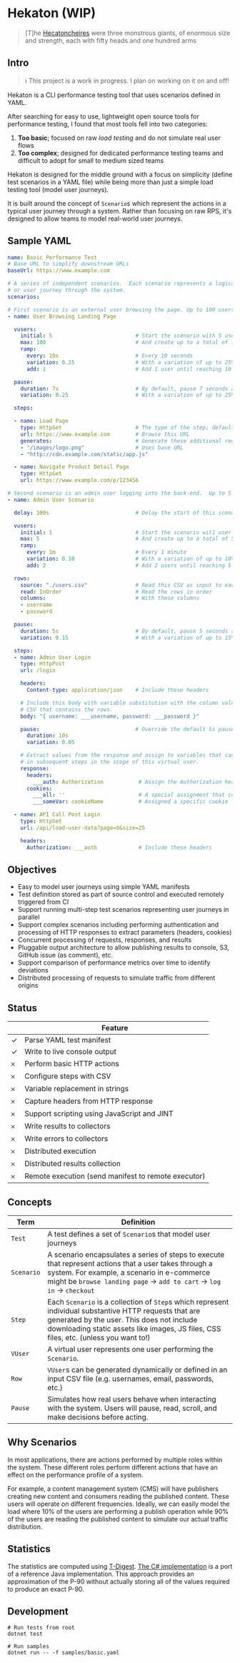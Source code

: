 # Hekaton (WIP)

> [T]he [Hecatoncheires](https://en.wikipedia.org/wiki/Hecatoncheires) were three monstrous giants, of enormous size and strength, each with fifty heads and one hundred arms

## Intro

> ℹ️ This project is a work in progress.  I plan on working on it on and off!

Hekaton is a CLI performance testing tool that uses scenarios defined in YAML.

After searching for easy to use, lightweight open source tools for performance testing, I found that most tools fell into two categories:

1. **Too basic**; focused on raw *load testing* and do not simulate real user flows
2. **Too complex**; designed for dedicated performance testing teams and difficult to adopt for small to medium sized teams

Hekaton is designed for the middle ground with a focus on simplicity (define test scenarios in a YAML file) while being more than just a simple load testing tool (model user journeys).

It is built around the concept of `Scenario`s  which represent the actions in a typical user journey through a system.  Rather than focusing on raw RPS, it's designed to allow teams to model real-world user journeys.

## Sample YAML

```yaml
name: Basic Performance Test
# Base URL to simplify downstream URLs
baseUrl: https://www.example.com

# A series of independent scenarios.  Each scenario represents a logical flow
# or user journey through the system.
scenarios:

# First scenario is an external user browsing the page. Up to 100 users.
- name: User Browsing Landing Page

  vusers:
    initial: 5                          # Start the scenario with 5 users
    max: 100                            # And create up to a total of 100 users
    ramp:
      every: 10s                        # Every 10 seconds
      variation: 0.25                   # With a variation of up to 25%
      add: 1                            # Add 1 user until reaching 10 total

  pause:
    duration: 7s                        # By default, pause 7 seconds after each step
    variation: 0.25                     # With a variation of up to 25%

  steps:

  - name: Load Page
    type: HttpGet                       # The type of the step; default is HttpGet
    url: https://www.example.com        # Browse this URL
    generates:                          # Generate these additional requests.
    - "/images/logo.png"                # Uses base URL
    - "http://cdn.example.com/static/app.js"

  - name: Navigate Product Detail Page
    type: HttpGet
    url: https://www.example.com/p/123456

# Second scenario is an admin user logging into the back-end.  Up to 5 users.
- name: Admin User Scenario

  delay: 100s                           # Delay the start of this scenario 100 seconds

  vusers:
    initial: 1                          # Start the scenario wit1 user
    max: 5                              # And create up to a total of 5 users
    ramp:
      every: 1m                         # Every 1 minute
      variation: 0.10                   # With a variation of up to 10%
      add: 2                            # Add 2 users until reaching 5

  rows:
    source: "./users.csv"               # Read this CSV as input to each user
    read: InOrder                       # Read the rows in order
    columns:                            # With these columns
    - username
    - password

  pause:
    duration: 5s                        # By default, pause 5 seconds after each step
    variation: 0.15                     # With a variation of up to 15%

  steps:
  - name: Admin User Login
    type: HttpPost
    url: /login

    headers:
      Content-type: application/json    # Include these headers

    # Include this body with variable substitution with the column values from the
    # CSV that contains the rows.
    body: "{ username: ___username, password: ___password }"

    pause:                              # Override the default 5s pause
      duration: 10s
      variation: 0.05

    # Extract values from the response and assign to variables that can be used
    # in subsequent steps in the scope of this virtual user.
    response:
      headers:
        ___auth: Authorization           # Assign the Authorization header to __auth
      cookies:
        ___all: ''                       # A special assignment that contains all cookies
        ___someVar: cookieName           # Assigned a specific cookie

  - name: API Call Post Login
    type: HttpGet
    url: /api/load-user-data?page=0&size=25

    headers:
      Authorization: ___auth             # Include these headers
```

## Objectives

- Easy to model user journeys using simple YAML manifests
- Test definition stored as part of source control and executed remotely triggered from CI
- Support running multi-step test scenarios representing user journeys in parallel
- Support complex scenarios including performing authentication and processing of HTTP responses to extract parameters (headers, cookies)
- Concurrent processing of requests, responses, and results
- Pluggable output architecture to allow publishing results to console, S3, GitHub issue (as comment), etc.
- Support comparison of performance metrics over time to identify deviations
- Distributed processing of requests to simulate traffic from different origins

## Status

||Feature|
|--|--|
|✓|Parse YAML test manifest|
|✓|Write to live console output|
|𐄂|Perform basic HTTP actions|
|𐄂|Configure steps with CSV|
|𐄂|Variable replacement in strings|
|𐄂|Capture headers from HTTP response|
|𐄂|Support scripting using JavaScript and JINT|
|𐄂|Write results to collectors|
|𐄂|Write errors to collectors|
|𐄂|Distributed execution|
|𐄂|Distributed results collection|
|𐄂|Remote execution (send manifest to remote executor)|

## Concepts

|Term|Definition|
|--|--|
|`Test`|A test defines a set of `Scenario`s that model user journeys|
|`Scenario`|A scenario encapsulates a series of steps to execute that represent actions that a user takes through a system.  For example, a scenario in e-commerce might be `browse landing page` → `add to cart` → `log in` → `checkout`|
|`Step`|Each `Scenario` is a collection of `Step`s which represent individual substantive HTTP requests that are generated by the user.  This does not include downloading static assets like images, JS files, CSS files, etc. (unless you want to!)|
|`VUser`|A virtual user represents one user performing the `Scenario`.|
|`Row`|`VUser`s can be generated dynamically or defined in an input CSV file (e.g. usernames, email, passwords, etc.)|
|`Pause`|Simulates how real users behave when interacting with the system.  Users will pause, read, scroll, and make decisions before acting.|

## Why Scenarios

In most applications, there are actions performed by multiple roles within the system.  These different roles perform different actions that have an effect on the performance profile of a system.

For example, a content management system (CMS) will have publishers creating new content and consumers reading the published content.  These users will operate on different frequencies.  Ideally, we can easily model the load where 10% of the users are performing a publish operation while 90% of the users are reading the published content to simulate our actual traffic distribution.

## Statistics

The statistics are computed using [T-Digest](https://www.sciencedirect.com/science/article/pii/S2665963820300403).  [The C# implementation](https://github.com/Cyral/t-digest-csharp) is a port of a reference Java implementation.  This approach provides an approximation of the P-90 without actually storing all of the values required to produce an exact P-90.

## Development

```shell
# Run tests from root
dotnet test

# Run samples
dotnet run -- -f samples/basic.yaml

```